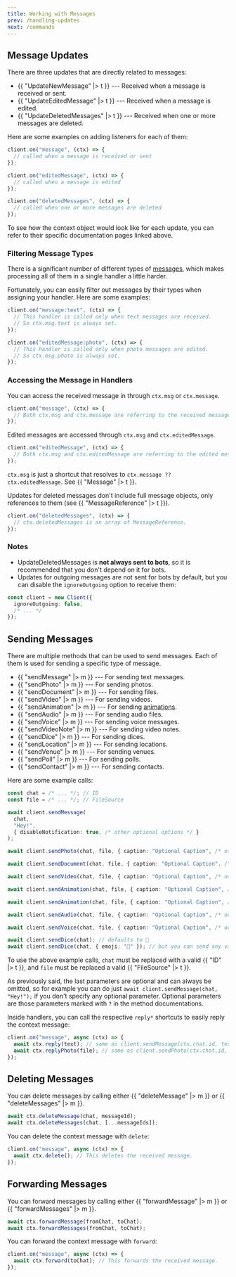 ```yaml
---
title: Working with Messages
prev: /handling-updates
next: /commands
---
```


## Message Updates

There are three updates that are directly related to messages:

- {{ "UpdateNewMessage" |> t }} --- Received when a message is received or sent.
- {{ "UpdateEditedMessage" |> t }} --- Received when a message is edited.
- {{ "UpdateDeletedMessages" |> t }} --- Received when one or more messages are
  deleted.

Here are some examples on adding listeners for each of them:

```ts
client.on("message", (ctx) => {
  // called when a message is received or sent
});

client.on("editedMessage", (ctx) => {
  // called when a message is edited
});

client.on("deletedMessages", (ctx) => {
  // called when one or more messages are deleted
});
```

To see how the context object would look like for each update, you can refer to
their specific documentation pages linked above.

### Filtering Message Types

There is a significant number of different types of [messages](/types/Message),
which makes processing all of them in a single handler a little harder.

Fortunately, you can easily filter out messages by their types when assigning
your handler. Here are some examples:

```ts
client.on("message:text", (ctx) => {
  // This handler is called only when text messages are received.
  // So ctx.msg.text is always set.
});

client.on("editedMessage:photo", (ctx) => {
  // This handler is called only when photo messages are edited.
  // So ctx.msg.photo is always set.
});
```

### Accessing the Message in Handlers

You can access the received message in through `ctx.msg` or `ctx.message`.

```ts
client.on("message", (ctx) => {
  // Both ctx.msg and ctx.message are referring to the received message.
});
```

Edited messages are accessed through `ctx.msg` and `ctx.editedMessage`.

```ts
client.on("editedMessage", (ctx) => {
  // Both ctx.msg and ctx.editedMessage are referring to the edited message.
});
```

`ctx.msg` is just a shortcut that resolves to
`ctx.message ?? ctx.editedMessage`. See {{ "Message" |> t }}.

Updates for deleted messages don't include full message objects, only references
to them (see {{ "MessageReference" |> t }}).

```ts
client.on("deletedMessages", (ctx) => {
  // ctx.deletedMessages is an array of MessageReference.
});
```

### Notes

- UpdateDeletedMessages is **not always sent to bots**, so it is recommended
  that you don't depend on it for bots.
- Updates for outgoing messages are not sent for bots by default, but you can
  disable the `ignoreOutgoing` option to receive them:

```ts
const client = new Client({
  ignoreOutgoing: false,
  /* ... */
});
```

## Sending Messages

There are multiple methods that can be used to send messages. Each of them is
used for sending a specific type of message.

- {{ "sendMessage" |> m }} --- For sending text messages.
- {{ "sendPhoto" |> m }} --- For sending photos.
- {{ "sendDocument" |> m }} --- For sending files.
- {{ "sendVideo" |> m }} --- For sending videos.
- {{ "sendAnimation" |> m }} --- For sending [animations](/types/Animation).
- {{ "sendAudio" |> m }} --- For sending audio files.
- {{ "sendVoice" |> m }} --- For sending voice messages.
- {{ "sendVideoNote" |> m }} --- For sending video notes.
- {{ "sendDice" |> m }} --- For sending dices.
- {{ "sendLocation" |> m }} --- For sending locations.
- {{ "sendVenue" |> m }} --- For sending venues.
- {{ "sendPoll" |> m }} --- For sending polls.
- {{ "sendContact" |> m }} --- For sending contacts.

Here are some example calls:

```ts
const chat = /* ... */; // ID
const file = /* ... */; // FileSource

await client.sendMessage(
  chat,
  "Hey!",
  { disableNotification: true, /* other optional options */ }
);

await client.sendPhoto(chat, file, { caption: "Optional Caption", /* other optional options */ });

await client.sendDocument(chat, file, { caption: "Optional Caption", /* ooo */ });

await client.sendVideo(chat, file, { caption: "Optional Caption", /* ooo */ });

await client.sendAnimation(chat, file, { caption: "Optional Caption", /* ooo */ });

await client.sendAnimation(chat, file, { caption: "Optional Caption", /* ooo */ });

await client.sendAudio(chat, file, { caption: "Optional Caption", /* ooo */ });

await client.sendVoice(chat, file, { caption: "Optional Caption", /* ooo */ });

await client.sendDice(chat); // defaults to 🎲
await client.sendDice(chat, { emoji: "🏀" }); // but you can send any valid dice
```

To use the above example calls, `chat` must be replaced with a valid {{ "ID" |>
t }}, and `file` must be replaced a valid {{ "FileSource" |> t }}.

As previously said, the last parameters are optional and can always be omitted,
so for example you can do just `await client.sendMessage(chat, "Hey!");` if you
don't specify any optional parameter. Optional parameters are those parameters
marked with `?` in the method documentations.

Inside handlers, you can call the respective `reply*` shortcuts to easily reply
the context message:

```ts
client.on("message", async (ctx) => {
  await ctx.reply(text); // same as client.sendMessage(ctx.chat.id, text, { replyToMessageId: ctx.msg.id });
  await ctx.replyPhoto(file); // same as client.sendPhoto(ctx.chat.id, file, { replyToMessageId: ctx.msg.id });
});
```

## Deleting Messages

You can delete messages by calling either {{ "deleteMessage" |> m }} or {{
"deleteMessages" |> m }}.

```ts
await ctx.deleteMessage(chat, messageId);
await ctx.deleteMessages(chat, [...messageIds]);
```

You can delete the context message with `delete`:

```ts
client.on("message", async (ctx) => {
  await ctx.delete(); // This deletes the received message.
});
```

## Forwarding Messages

You can forward messages by calling either {{ "forwardMessage" |> m }} or {{
"forwardMessages" |> m }}.

```ts
await ctx.forwardMessage(fromChat, toChat);
await ctx.forwardMessages(fromChat, toChat);
```

You can forward the context message with `forward`:

```ts
client.on("message", async (ctx) => {
  await ctx.forward(toChat); // This forwards the received message.
});
```
